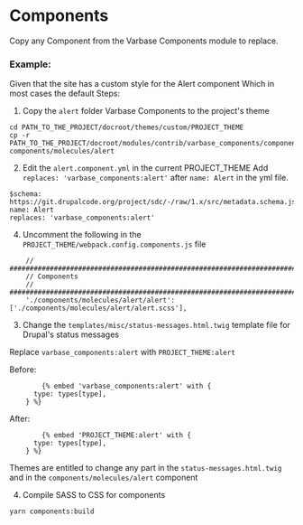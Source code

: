 # Components

Copy any Component from the Varbase Components module to replace.

### Example:

Given that the site has a custom style for the Alert component
Which in most cases the default 
Steps:
1. Copy the `alert` folder Varbase Components to the project's theme
```
cd PATH_TO_THE_PROJECT/docroot/themes/custom/PROJECT_THEME
cp -r PATH_TO_THE_PROJECT/docroot/modules/contrib/varbase_components/components/molecules/alert components/molecules/alert 
```
2. Edit the `alert.component.yml` in the current PROJECT_THEME
Add `replaces: 'varbase_components:alert'` after `name: Alert` in the yml file.

```
$schema: https://git.drupalcode.org/project/sdc/-/raw/1.x/src/metadata.schema.json
name: Alert
replaces: 'varbase_components:alert'
```

4. Uncomment the following in the `PROJECT_THEME/webpack.config.components.js` file
```
    // ##########################################################################
    // Components
    // ##########################################################################
    './components/molecules/alert/alert': ['./components/molecules/alert/alert.scss'],
```

3. Change the `templates/misc/status-messages.html.twig` template file for Drupal's status messages

Replace `varbase_components:alert` with `PROJECT_THEME:alert`

Before:
```
		{% embed 'varbase_components:alert' with {
      type: types[type],
    } %}
```

After:
```
		{% embed 'PROJECT_THEME:alert' with {
      type: types[type],
    } %}
```

Themes are entitled to change any part in the `status-messages.html.twig` and in the `components/molecules/alert` component

4. Compile SASS to CSS for components
```
yarn components:build
```
